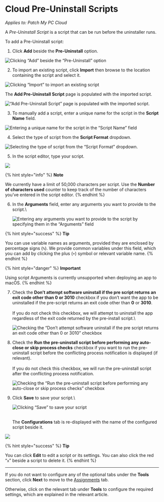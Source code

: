 # Cloud Pre-Uninstall Scripts

_Applies to: Patch My PC Cloud_

A _Pre-Uninstall Script_ is a script that can be run before the uninstaller runs.

To add a Pre-Uninstall script:

1. Click **Add** beside the **Pre-Uninstall** option.

![Clicking “Add” beside the “Pre-Uninstall” option](../../../../../_images/image%20%282607%29.png%20"Clicking%20\"Add\"%20beside%20the%20\"Pre-Uninstall\"%20option")

2. To import an existing script, click **Import** then browse to the location containing the script and select it.

![Clicking “Import” to import an existing script](../../../../../_images/image%20%282439%29.png%20"Clicking%20\"Import\"%20to%20import%20an%20existing%20script")

The **Add Pre-Uninstall Script** page is populated with the imported script.

![“Add Pre-Uninstall Script” page is populated with the imported script.](../../../../../_images/image%20%282440%29.png%20"\"Add%20Pre-Uninstall%20Script\"%20page%20is%20populated%20with%20the%20imported%20script.")

3. To manually add a script, enter a unique name for the script in the **Script Name** field.

![Entering a unique name for the script in the “Script Name” field](../../../../../_images/image%20%282441%29.png%20"Entering%20a%20unique%20name%20for%20the%20script%20in%20the%20\"Script%20Name\"%20field")

4. Select the type of script from the **Script Format** dropdown.

![Selecting the type of script from the “Script Format” dropdown.](../../../../../_images/image%20%282442%29.png%20"Selecting%20the%20type%20of%20script%20from%20the%20\"Script%20Format\"%20dropdown.")

5. In the script editor, type your script.

![](../../../../../_images/image%20%282443%29.png%20"")

{% hint style="info" %}
**Note**

We currently have a limit of 50,000 characters per script. Use the **Number of characters used** counter to keep track of the number of characters you’ve entered in the script editor.
{% endhint %}

6.  In the **Arguments** field, enter any arguments you want to provide to the script.\


    ![Entering any arguments you want to provide to the script by specifying them in the “Arguments” field](../../../../../_images/image%20%282444%29.png%20"Entering%20any%20arguments%20you%20want%20to%20provide%20to%20the%20script%20by%20specifying%20them%20in%20the%20\"Arguments\"%20field")

{% hint style="success" %}
**Tip**

You can use variable names as arguments, provided they are enclosed by percentage signs (`%`). We provide common variables under this field, which you can add by clicking the plus (`+`) symbol or relevant variable name.
{% endhint %}

{% hint style="danger" %}
**Important**

Using script Arguments is currently unsupported when deploying an app to macOS.
{% endhint %}

7.  Check the **Don’t attempt software uninstall if the pre script returns an exit code other than 0 or 3010** checkbox if you don’t want the app to be uninstalled if the pre-script returns an exit code other than **0** or **3010**.\
    \
    If you do not check this checkbox, we will attempt to uninstall the app regardless of the exit code returned by the pre-install script.\


    ![Checking the “Don’t attempt software uninstall if the pre script returns an exit code other than 0 or 3010” checkbox](../../../../../_images/image%20%282445%29.png%20"Checking%20the%20\"Don’t%20attempt%20software%20uninstall%20if%20the%20pre%20script%20returns%20an%20exit%20code%20other%20than%200%20or%203010\"%20checkbox")
8.  Check the **Run the pre-uninstall script before performing any auto-close or skip process checks** checkbox if you want to run the pre-uninstall script before the conflicting process notification is displayed (if relevant).\
    \
    If you do not check this checkbox, we will run the pre-uninstall script after the conflicting process notification.

    ![Checking the “Run the pre-uninstall script before performing any auto-close or skip process checks” checkbox](../../../../../_images/image%20%282446%29.png%20"Checking%20the%20\"Run%20the%20pre-uninstall%20script%20before%20performing%20any%20auto-close%20or%20skip%20process%20checks\"%20checkbox")
9.  Click **Save** to save your script.\


    ![Clicking “Save” to save your script](../../../../../_images/image%20%282447%29.png%20"Clicking%20\"Save\"%20to%20save%20your%20script")

    \
    The **Configurations** tab is re-displayed with the name of the configured script beside it.

![](../../../../../_images/image%20%2895%29.png%20"")

{% hint style="success" %}
**Tip**

You can click **Edit** to edit a script or its settings. You can also click the red “`x`” beside a script to delete it.
{% endhint %}

***

If you do not want to configure any of the optional tabs under the **Tools** section, click **Next** to move to the [Assignments](../../cloud-assignments-deployment-tab.md) tab.

Otherwise, click on the relevant tab under **Tools** to configure the required settings, which are explained in the relevant article.
